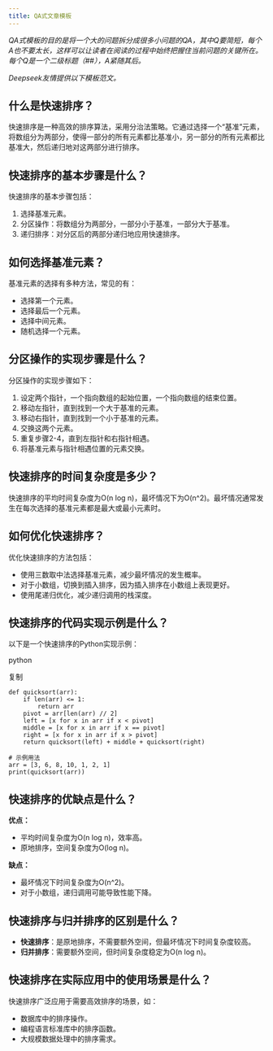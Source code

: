 ```yaml
---
title: QA式文章模板
---
```



*QA式模板的目的是将一个大的问题拆分成很多小问题的QA，其中Q要简短，每个A也不要太长，这样可以让读者在阅读的过程中始终把握住当前问题的关键所在。每个Q是一个二级标题（##），A紧随其后。*

*Deepseek友情提供以下模板范文。*

## 什么是快速排序？

快速排序是一种高效的排序算法，采用分治法策略。它通过选择一个“基准”元素，将数组分为两部分，使得一部分的所有元素都比基准小，另一部分的所有元素都比基准大，然后递归地对这两部分进行排序。

## 快速排序的基本步骤是什么？

快速排序的基本步骤包括：

1. 选择基准元素。
2. 分区操作：将数组分为两部分，一部分小于基准，一部分大于基准。
3. 递归排序：对分区后的两部分递归地应用快速排序。

## 如何选择基准元素？

基准元素的选择有多种方法，常见的有：

- 选择第一个元素。
- 选择最后一个元素。
- 选择中间元素。
- 随机选择一个元素。

## 分区操作的实现步骤是什么？

分区操作的实现步骤如下：

1. 设定两个指针，一个指向数组的起始位置，一个指向数组的结束位置。
2. 移动左指针，直到找到一个大于基准的元素。
3. 移动右指针，直到找到一个小于基准的元素。
4. 交换这两个元素。
5. 重复步骤2-4，直到左指针和右指针相遇。
6. 将基准元素与指针相遇位置的元素交换。

## 快速排序的时间复杂度是多少？

快速排序的平均时间复杂度为O(n log n)，最坏情况下为O(n^2)。最坏情况通常发生在每次选择的基准元素都是最大或最小元素时。

## 如何优化快速排序？

优化快速排序的方法包括：

- 使用三数取中法选择基准元素，减少最坏情况的发生概率。
- 对于小数组，切换到插入排序，因为插入排序在小数组上表现更好。
- 使用尾递归优化，减少递归调用的栈深度。

## 快速排序的代码实现示例是什么？

以下是一个快速排序的Python实现示例：

python

复制

```
def quicksort(arr):
    if len(arr) <= 1:
        return arr
    pivot = arr[len(arr) // 2]
    left = [x for x in arr if x < pivot]
    middle = [x for x in arr if x == pivot]
    right = [x for x in arr if x > pivot]
    return quicksort(left) + middle + quicksort(right)

# 示例用法
arr = [3, 6, 8, 10, 1, 2, 1]
print(quicksort(arr))
```

## 快速排序的优缺点是什么？

**优点：**

- 平均时间复杂度为O(n log n)，效率高。
- 原地排序，空间复杂度为O(log n)。

**缺点：**

- 最坏情况下时间复杂度为O(n^2)。
- 对于小数组，递归调用可能导致性能下降。

## 快速排序与归并排序的区别是什么？

- **快速排序**：是原地排序，不需要额外空间，但最坏情况下时间复杂度较高。
- **归并排序**：需要额外空间，但时间复杂度稳定为O(n log n)。

## 快速排序在实际应用中的使用场景是什么？

快速排序广泛应用于需要高效排序的场景，如：

- 数据库中的排序操作。
- 编程语言标准库中的排序函数。
- 大规模数据处理中的排序需求。